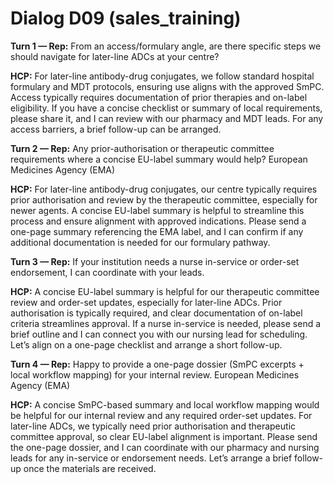 # Dialog D09 (sales_training)

**Turn 1 — Rep:** From an access/formulary angle, are there specific steps we should navigate for later-line ADCs at your centre?

**HCP:**
For later-line antibody-drug conjugates, we follow standard hospital formulary and MDT protocols, ensuring use aligns with the approved SmPC. Access typically requires documentation of prior therapies and on-label eligibility. If you have a concise checklist or summary of local requirements, please share it, and I can review with our pharmacy and MDT leads. For any access barriers, a brief follow-up can be arranged.

**Turn 2 — Rep:** Any prior-authorisation or therapeutic committee requirements where a concise EU-label summary would help? European Medicines Agency (EMA)

**HCP:**
For later-line antibody-drug conjugates, our centre typically requires prior authorisation and review by the therapeutic committee, especially for newer agents. A concise EU-label summary is helpful to streamline this process and ensure alignment with approved indications. Please send a one-page summary referencing the EMA label, and I can confirm if any additional documentation is needed for our formulary pathway.

**Turn 3 — Rep:** If your institution needs a nurse in-service or order-set endorsement, I can coordinate with your leads.

**HCP:**
A concise EU-label summary is helpful for our therapeutic committee review and order-set updates, especially for later-line ADCs. Prior authorisation is typically required, and clear documentation of on-label criteria streamlines approval. If a nurse in-service is needed, please send a brief outline and I can connect you with our nursing lead for scheduling. Let’s align on a one-page checklist and arrange a short follow-up.

**Turn 4 — Rep:** Happy to provide a one-page dossier (SmPC excerpts + local workflow mapping) for your internal review. European Medicines Agency (EMA)

**HCP:**
A concise SmPC-based summary and local workflow mapping would be helpful for our internal review and any required order-set updates. For later-line ADCs, we typically need prior authorisation and therapeutic committee approval, so clear EU-label alignment is important. Please send the one-page dossier, and I can coordinate with our pharmacy and nursing leads for any in-service or endorsement needs. Let’s arrange a brief follow-up once the materials are received.
